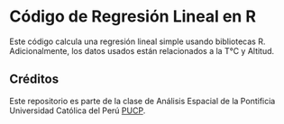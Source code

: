 # Código de Regresión Lineal en R
Este código calcula una regresión lineal simple usando bibliotecas R. Adicionalmente, los datos usados están relacionados a la T°C y Altitud.

## Créditos
Este repositorio es parte de la clase de Análisis Espacial de la Pontificia Universidad Católica del Perú [PUCP](https://www.pucp.edu.pe/).